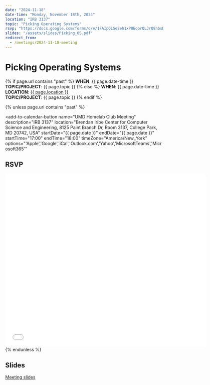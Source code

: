 ```yaml
---
date: "2024-11-18"
date-time: "Monday, November 18th, 2024"
location: "IRB 3137"
topic: "Picking Operating Systems"
rsvp: "https://docs.google.com/forms/d/e/1FAIpQLSeSeh1xP8EoorQLJrQ8hbsDAYLVUI_JjVYSIiYFE2pXbG1sJg/viewform?embedded=true"
slides: "/assets/slides/Picking_OS.pdf"
redirect_from:
  - /meetings/2024-11-18-meeting
---
```


# Picking Operating Systems

{% if page.url contains "past" %}
**WHEN**: {{ page.date-time }}\
**TOPIC/PROJECT**: {{ page.topic }}
{% else %}
**WHEN**: {{ page.date-time }}\
**LOCATION**: <a href="https://iribe.umd.edu/" target="_blank">{{ page.location }}</a>\
**TOPIC/PROJECT**: {{ page.topic }}
{% endif %}

{% unless page.url contains "past" %}

<script src="https://cdn.jsdelivr.net/npm/add-to-calendar-button@2" async defer></script>

<add-to-calendar-button
name="UMD Homelab Club Meeting"
description="IRB 3137"
location="Brendan Iribe Center for Computer Science and Engineering, 8125 Paint Branch Dr, Room 3137, College Park, MD 20742, USA"
startDate="{{ page.date }}"
endDate="{{ page.date }}"
startTime="17:00"
endTime="18:00"
timeZone="America/New_York"
options="'Apple','Google','iCal','Outlook.com','Yahoo','MicrosoftTeams','Microsoft365'"

> </add-to-calendar-button>

## RSVP

<iframe src="{{ page.rsvp }}" width="640" height="551" frameborder="0" marginheight="0" marginwidth="0">Loading…</iframe>
{% endunless %}

## Slides

<a href="{{ page.slides }}">Meeting slides</a>
